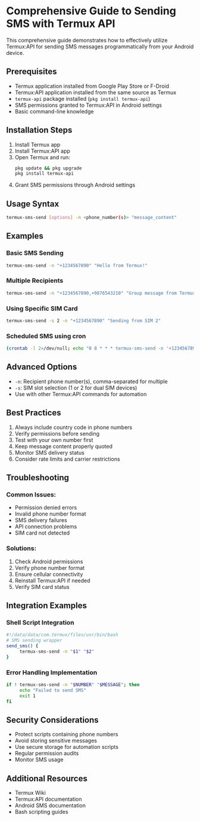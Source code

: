 # Comprehensive Guide to Sending SMS with Termux API

This comprehensive guide demonstrates how to effectively utilize Termux:API for sending SMS messages programmatically from your Android device.

## Prerequisites

- Termux application installed from Google Play Store or F-Droid
- Termux:API application installed from the same source as Termux
- `termux-api` package installed (`pkg install termux-api`)
- SMS permissions granted to Termux:API in Android settings
- Basic command-line knowledge

## Installation Steps

1. Install Termux app
2. Install Termux:API app
3. Open Termux and run:
    ```bash
    pkg update && pkg upgrade
    pkg install termux-api
    ```
4. Grant SMS permissions through Android settings

## Usage Syntax

```bash
termux-sms-send [options] -n <phone_number(s)> "message_content"
```

## Examples

### Basic SMS Sending
```bash
termux-sms-send -n "+1234567890" "Hello from Termux!"
```

### Multiple Recipients
```bash
termux-sms-send -n "+1234567890,+9876543210" "Group message from Termux"
```

### Using Specific SIM Card
```bash
termux-sms-send -s 2 -n "+1234567890" "Sending from SIM 2"
```

### Scheduled SMS using cron
```bash
(crontab -l 2>/dev/null; echo "0 8 * * * termux-sms-send -n '+1234567890' 'Good morning!'") | crontab -
```

## Advanced Options

- `-n`: Recipient phone number(s), comma-separated for multiple
- `-s`: SIM slot selection (1 or 2 for dual SIM devices)
- Use with other Termux:API commands for automation

## Best Practices

1. Always include country code in phone numbers
2. Verify permissions before sending
3. Test with your own number first
4. Keep message content properly quoted
5. Monitor SMS delivery status
6. Consider rate limits and carrier restrictions

## Troubleshooting

### Common Issues:
- Permission denied errors
- Invalid phone number format
- SMS delivery failures
- API connection problems
- SIM card not detected

### Solutions:
1. Check Android permissions
2. Verify phone number format
3. Ensure cellular connectivity
4. Reinstall Termux:API if needed
5. Verify SIM card status

## Integration Examples

### Shell Script Integration
```bash
#!/data/data/com.termux/files/usr/bin/bash
# SMS sending wrapper
send_sms() {
     termux-sms-send -n "$1" "$2"
}
```

### Error Handling Implementation
```bash
if ! termux-sms-send -n "$NUMBER" "$MESSAGE"; then
     echo "Failed to send SMS"
     exit 1
fi
```

## Security Considerations

- Protect scripts containing phone numbers
- Avoid storing sensitive messages
- Use secure storage for automation scripts
- Regular permission audits
- Monitor SMS usage

## Additional Resources

- Termux Wiki
- Termux:API documentation
- Android SMS documentation
- Bash scripting guides